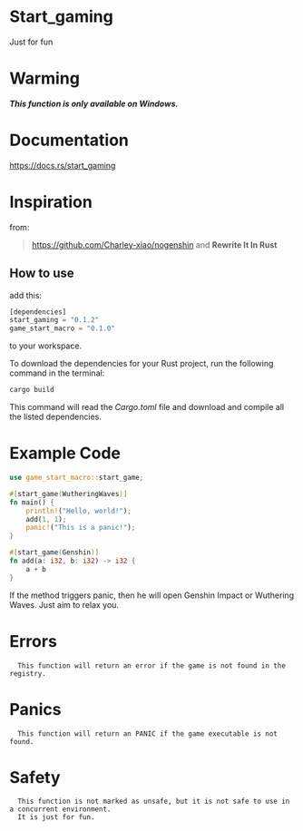 # Start_gaming

Just for fun

# Warming

**_This function is only available on Windows._**

# Documentation

https://docs.rs/start_gaming

# Inspiration

from:

> https://github.com/Charley-xiao/nogenshin
> and **Rewrite It In Rust**

## How to use

add this:

```Rust
[dependencies]
start_gaming = "0.1.2"
game_start_macro = "0.1.0"
```

to your workspace.

To download the dependencies for your Rust project, run the following command in the terminal:

```powershell
cargo build
```

This command will read the _Cargo.toml_ file and download and compile all the listed dependencies.

# Example Code

```Rust
use game_start_macro::start_game;

#[start_game(WutheringWaves)]
fn main() {
    println!("Hello, world!");
    add(1, 1);
    panic!("This is a panic!");
}

#[start_game(Genshin)]
fn add(a: i32, b: i32) -> i32 {
    a + b
}

```

If the method triggers panic, then he will open Genshin Impact or Wuthering Waves.
Just aim to relax you.

# Errors

      This function will return an error if the game is not found in the registry.

# Panics

      This function will return an PANIC if the game executable is not found.

# Safety

      This function is not marked as unsafe, but it is not safe to use in a concurrent environment.
      It is just for fun.
